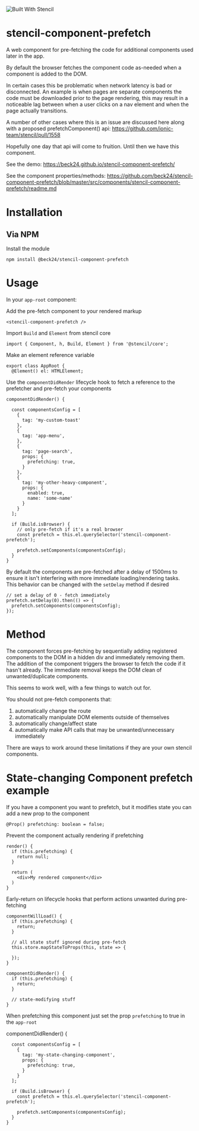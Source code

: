 ![Built With Stencil](https://img.shields.io/badge/-Built%20With%20Stencil-16161d.svg?logo=data%3Aimage%2Fsvg%2Bxml%3Bbase64%2CPD94bWwgdmVyc2lvbj0iMS4wIiBlbmNvZGluZz0idXRmLTgiPz4KPCEtLSBHZW5lcmF0b3I6IEFkb2JlIElsbHVzdHJhdG9yIDE5LjIuMSwgU1ZHIEV4cG9ydCBQbHVnLUluIC4gU1ZHIFZlcnNpb246IDYuMDAgQnVpbGQgMCkgIC0tPgo8c3ZnIHZlcnNpb249IjEuMSIgaWQ9IkxheWVyXzEiIHhtbG5zPSJodHRwOi8vd3d3LnczLm9yZy8yMDAwL3N2ZyIgeG1sbnM6eGxpbms9Imh0dHA6Ly93d3cudzMub3JnLzE5OTkveGxpbmsiIHg9IjBweCIgeT0iMHB4IgoJIHZpZXdCb3g9IjAgMCA1MTIgNTEyIiBzdHlsZT0iZW5hYmxlLWJhY2tncm91bmQ6bmV3IDAgMCA1MTIgNTEyOyIgeG1sOnNwYWNlPSJwcmVzZXJ2ZSI%2BCjxzdHlsZSB0eXBlPSJ0ZXh0L2NzcyI%2BCgkuc3Qwe2ZpbGw6I0ZGRkZGRjt9Cjwvc3R5bGU%2BCjxwYXRoIGNsYXNzPSJzdDAiIGQ9Ik00MjQuNywzNzMuOWMwLDM3LjYtNTUuMSw2OC42LTkyLjcsNjguNkgxODAuNGMtMzcuOSwwLTkyLjctMzAuNy05Mi43LTY4LjZ2LTMuNmgzMzYuOVYzNzMuOXoiLz4KPHBhdGggY2xhc3M9InN0MCIgZD0iTTQyNC43LDI5Mi4xSDE4MC40Yy0zNy42LDAtOTIuNy0zMS05Mi43LTY4LjZ2LTMuNkgzMzJjMzcuNiwwLDkyLjcsMzEsOTIuNyw2OC42VjI5Mi4xeiIvPgo8cGF0aCBjbGFzcz0ic3QwIiBkPSJNNDI0LjcsMTQxLjdIODcuN3YtMy42YzAtMzcuNiw1NC44LTY4LjYsOTIuNy02OC42SDMzMmMzNy45LDAsOTIuNywzMC43LDkyLjcsNjguNlYxNDEuN3oiLz4KPC9zdmc%2BCg%3D%3D&colorA=16161d&style=flat-square)

# stencil-component-prefetch

A web component for pre-fetching the code for additional components used later in the app.

By default the browser fetches the component code as-needed when a component is added to the DOM.

In certain cases this be problematic when network latency is bad or disconnected. An example is when pages are separate components the code must be downloaded
prior to the page rendering, this may result in a noticeable lag between when a user clicks on a nav element and when the page actually transitions.

A number of other cases where this is an issue are discussed here along with a proposed prefetchComponent() api: https://github.com/ionic-team/stencil/pull/1558

Hopefully one day that api will come to fruition.  Until then we have this component.

See the demo: https://beck24.github.io/stencil-component-prefetch/

See the component properties/methods: https://github.com/beck24/stencil-component-prefetch/blob/master/src/components/stencil-component-prefetch/readme.md

# Installation

## Via NPM

Install the module

    npm install @beck24/stencil-component-prefetch

# Usage

In your `app-root` component:

Add the pre-fetch component to your rendered markup

    <stencil-component-prefetch />

Import `Build` and `Element` from stencil core

    import { Component, h, Build, Element } from '@stencil/core';

Make an element reference variable

    export class AppRoot {
      @Element() el: HTMLElement;

Use the `componentDidRender` lifecycle hook to fetch a reference to the prefetcher and pre-fetch your components

    componentDidRender() {

      const componentsConfig = [
        {
          tag: 'my-custom-toast'
        },
        {
          tag: 'app-menu',
        },
        {
          tag: 'page-search',
          props: {
            prefetching: true,
          }
        },
        {
          tag: 'my-other-heavy-component',
          props: {
            enabled: true,
            name: 'some-name'
          }
        }
      ];

      if (Build.isBrowser) {
        // only pre-fetch if it's a real browser
        const prefetch = this.el.querySelector('stencil-component-prefetch');

        prefetch.setComponents(componentsConfig);
      }
    }

By default the components are pre-fetched after a delay of 1500ms to ensure it isn't interfering with more immediate loading/rendering tasks.  
This behavior can be changed with the `setDelay` method if desired

    // set a delay of 0 - fetch immediately
    prefetch.setDelay(0).then(() => {
      prefetch.setComponents(componentsConfig);
    });

# Method

The component forces pre-fetching by sequentially adding registered components to the DOM in a hidden div and immediately removing them.  
The addition of the component triggers the browser to fetch the code if it hasn't already. The immediate removal keeps the DOM clean of unwanted/duplicate components.

This seems to work well, with a few things to watch out for.

You should not pre-fetch components that:

1. automatically change the route
2. automatically manipulate DOM elements outside of themselves
3. automatically change/affect state
4. automatically make API calls that may be unwanted/unnecessary immediately

There are ways to work around these limitations if they are your own stencil components.

# State-changing Component prefetch example

If you have a component you want to prefetch, but it modifies state you can add a new prop to the component

    @Prop() prefetching: boolean = false;

Prevent the component actually rendering if prefetching

    render() {
      if (this.prefetching) {
        return null;
      }

      return (
        <div>My rendered component</div>
      )
    }

Early-return on lifecycle hooks that perform actions unwanted during pre-fetching

    componentWillLoad() {
      if (this.prefetching) {
        return;
      }

      // all state stuff ignored during pre-fetch
      this.store.mapStateToProps(this, state => {

      });
    }

    componentDidRender() {
      if (this.prefetching) {
        return;
      }

      // state-modifying stuff
    }

When prefetching this component just set the prop `prefetching` to true in the `app-root`

  componentDidRender() {

      const componentsConfig = [
        {
          tag: 'my-state-changing-component',
          props: {
            prefetching: true,
          }
        }
      ];

      if (Build.isBrowser) {
        const prefetch = this.el.querySelector('stencil-component-prefetch');

        prefetch.setComponents(componentsConfig);
      }
    }


